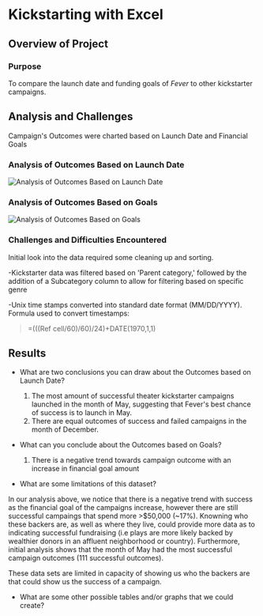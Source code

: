 # Kickstarting with Excel

## Overview of Project

### Purpose 

To compare the launch date and funding goals of *Fever* to other kickstarter campaigns. 	

## Analysis and Challenges

Campaign's Outcomes were charted based on Launch Date and Financial Goals

### Analysis of Outcomes Based on Launch Date

![Analysis of Outcomes Based on Launch Date](Resources/TheaterOutcomesbyLaunchDate.png)

### Analysis of Outcomes Based on Goals

![Analysis of Outcomes Based on Goals](Resources/OutcomesbyGoals.png)

### Challenges and Difficulties Encountered

Initial look into the data required some cleaning up and sorting.  

-Kickstarter data was filtered based on 'Parent category,' followed by the addition of a Subcategory column to allow for filtering based on specific genre  

-Unix time stamps converted into standard date format (MM/DD/YYYY). 
Formula used to convert timestamps:
> =(((Ref cell/60)/60)/24)+DATE(1970,1,1)


## Results

- What are two conclusions you can draw about the Outcomes based on Launch Date?
  1. The most amount of successful theater kickstarter campaigns launched in the month of May, suggesting that Fever's best chance of success is to launch in May.
  2. There are equal outcomes of success and failed campaigns in the month of December.

- What can you conclude about the Outcomes based on Goals?
  1. There is a negative trend towards campaign outcome with an increase in financial goal amount

- What are some limitations of this dataset?

In our analysis above, we notice that there is a negative trend with success as the financial goal of the campaigns increase, however there are still successful campaings that spend more >$50,000 (~17%). Knowning who these backers are, as well as where they live, could provide more data as to indicating successful fundraising (i.e plays are more likely backed by wealthier donors in an affluent neighborhood or country).  Furthermore, initial analysis shows that the month of May had the most successful campaign outcomes (111 successful outcomes).


These data sets are limited in capacity of showing us who the backers are that could show us the success of a campaign. 

- What are some other possible tables and/or graphs that we could create?
